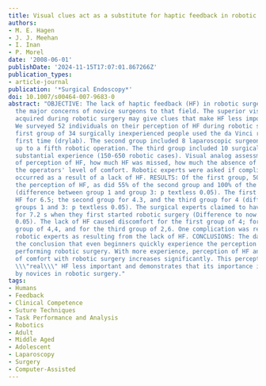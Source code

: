 ```yaml
---
title: Visual clues act as a substitute for haptic feedback in robotic surgery
authors:
- M. E. Hagen
- J. J. Meehan
- I. Inan
- P. Morel
date: '2008-06-01'
publishDate: '2024-11-15T17:07:01.867266Z'
publication_types:
- article-journal
publication: '*Surgical Endoscopy*'
doi: 10.1007/s00464-007-9683-0
abstract: "OBJECTIVE: The lack of haptic feedback (HF) in robotic surgery is one of
  the major concerns of novice surgeons to that field. The superior visual appearances
  acquired during robotic surgery may give clues that make HF less important. METHODS:
  We surveyed 52 individuals on their perception of HF during robotic surgery. The
  first group of 34 surgically inexperienced people used the da Vinci robot for their
  first time (drylab). The second group included 8 laparoscopic surgeons with experience
  up to a fifth robotic operation. The third group included 10 surgical experts with
  substantial experience (150-650 robotic cases). Visual analog assessment was made
  of perception of HF, how much HF was missed, how much the absence of HF impaired
  the operators' level of comfort. Robotic experts were asked if complications have
  occurred as a result of a lack of HF. RESULTS: Of the first group, 50% reported
  the perception of HF, as did 55% of the second group and 100% of the third group
  (difference between group 1 and group 3: p textless 0.05). The first group missed
  HF for 6.5; the second group for 4.3, and the third group for 4 (difference between
  groups 1 and 3: p textless 0.05). The surgical experts claimed to have missed HF
  for 7.2 s when they first started robotic surgery (Difference to now: p textless
  0.05). The lack of HF caused discomfort for the first group of 4; for the second
  group of 4,4, and for the third group of 2,6. One complication was reported by the
  robotic experts as resulting from the lack of HF. CONCLUSIONS: The data support
  the conclusion that even beginners quickly experience the perception of HF when
  performing robotic surgery. With more experience, perception of HF and the level
  of comfort with robotic surgery increases significantly. This perception of HF makes
  \\\"real\\\" HF less important and demonstrates that its importance is overestimated
  by novices in robotic surgery."
tags:
- Humans
- Feedback
- Clinical Competence
- Suture Techniques
- Task Performance and Analysis
- Robotics
- Adult
- Middle Aged
- Adolescent
- Laparoscopy
- Surgery
- Computer-Assisted
---
```

